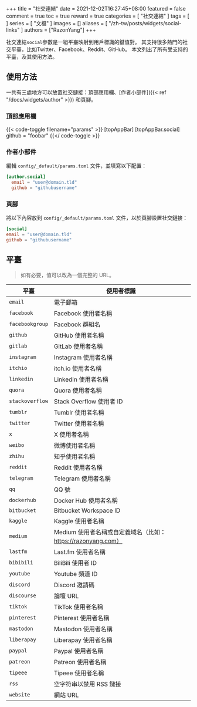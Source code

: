 +++
title = "社交連結"
date = 2021-12-02T16:27:45+08:00
featured = false
comment = true
toc = true
reward = true
categories = [
  "社交連結"
]
tags = [
]
series = [
  "文檔"
]
images = []
aliases = [
  "/zh-tw/posts/widgets/social-links"
]
authors = ["RazonYang"]
+++

社交連結`social`參數是一組平臺映射到用戶標識的鍵值對。 
其支持很多熱門的社交平臺，比如Twitter、Facebook、Reddit、GitHub。
本文列出了所有受支持的平臺，及其使用方法。

<!--more-->

## 使用方法

一共有三處地方可以放置社交鏈接：頂部應用欄、[作者小部件]({{< ref "/docs/widgets/author" >}}) 和頁腳。

### 頂部應用欄

{{< code-toggle filename="params" >}}
[topAppBar]
  [topAppBar.social]
    github = "foobar"
{{</ code-toggle >}}

### 作者小部件

編輯 `config/_default/params.toml` 文件，並填寫以下配置：

```toml
[author.social]
  email = "user@domain.tld"
  github = "githubusername"
```

### 頁腳

將以下內容放到 `config/_default/params.toml` 文件，以於頁腳設置社交鏈接：

```toml
[social]
email = "user@domain.tld"
github = "githubusername"
```

## 平臺

> 如有必要，值可以改為一個完整的 URL。

| 平臺 | 使用者標識 |
|---|---|
| `email` | 電子郵箱 |
| `facebook` | Facebook 使用者名稱 |
| `facebookgroup` | Facebook 群組名 |
| `github` | GitHub 使用者名稱 |
| `gitlab` | GitLab 使用者名稱 |
| `instagram` | Instagram 使用者名稱 |
| `itchio` | itch.io 使用者名稱 |
| `linkedin` | LinkedIn 使用者名稱 |
| `quora` | Quora 使用者名稱 |
| `stackoverflow` | Stack Overflow 使用者 ID |
| `tumblr` | Tumblr 使用者名稱 |
| `twitter` | Twitter 使用者名稱 |
| `x` | X 使用者名稱 |
| `weibo` | 微博使用者名稱 |
| `zhihu` | 知乎使用者名稱 |
| `reddit` | Reddit 使用者名稱 |
| `telegram` | Telegram 使用者名稱 |
| `qq` | QQ 號 |
| `dockerhub` | Docker Hub 使用者名稱 |
| `bitbucket` | Bitbucket Workspace ID |
| `kaggle` | Kaggle 使用者名稱 |
| `medium` | Medium 使用者名稱或自定義域名（比如：https://razonyang.com） |
| `lastfm` | Last.fm 使用者名稱 |
| `bibibili` | BiliBili 使用者 ID |
| `youtube` | Youtube 頻道 ID |
| `discord` | Discord 邀請碼 |
| `discourse` | 論壇 URL |
| `tiktok` | TikTok 使用者名稱 |
| `pinterest` | Pinterest 使用者名稱 |
| `mastodon` | Mastodon 使用者名稱 |
| `liberapay` | Liberapay 使用者名稱 |
| `paypal` | Paypal 使用者名稱 |
| `patreon` | Patreon 使用者名稱 |
| `tipeee` | Tipeee 使用者名稱 |
| `rss` | 空字符串以禁用 RSS 鏈接 |
| `website` | 網站 URL |
